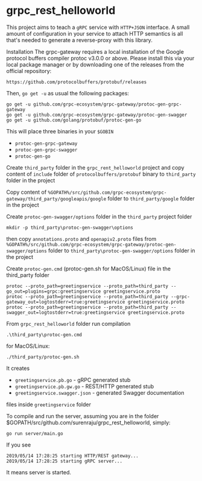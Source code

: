 # grpc_rest_helloworld

This project aims to teach a ```gRPC``` service with ```HTTP+JSON``` interface. A small amount of configuration in your service to attach HTTP semantics is all that's needed to generate a reverse-proxy with this library.

Installation
The grpc-gateway requires a local installation of the Google protocol buffers compiler protoc v3.0.0 or above. Please install this via your local package manager or by downloading one of the releases from the official repository:

```https://github.com/protocolbuffers/protobuf/releases```

Then, ```go get -u``` as usual the following packages:
```
go get -u github.com/grpc-ecosystem/grpc-gateway/protoc-gen-grpc-gateway
go get -u github.com/grpc-ecosystem/grpc-gateway/protoc-gen-swagger
go get -u github.com/golang/protobuf/protoc-gen-go
```
This will place three binaries in your ```$GOBIN```

- ```protoc-gen-grpc-gateway```
- ```protoc-gen-grpc-swagger```
- ```protoc-gen-go```

Create ```third_party``` folder in the ```grpc_rent_helloworld``` project and copy content of ```include``` folder of ```protocolbuffers/protobuf``` binary to ```third_party``` folder in the project

Copy content of ```%GOPATH%/src/github.com/grpc-ecosystem/grpc-gateway/third_party/googleapis/google``` folder to ```third_party/google``` folder in the project

Create ```protoc-gen-swagger/options``` folder in the ```third_party``` project folder 

```
mkdir -p third_party\protoc-gen-swagger\options
```

then copy ```annotations.proto``` and ```openapiv2.proto``` files from ```%GOPATH%/src/github.com/grpc-ecosystem/grpc-gateway/protoc-gen-swagger/options``` folder to ```third_party\protoc-gen-swagger/options``` folder in the project


Create ```protoc-gen.cmd``` (protoc-gen.sh for MacOS/Linux) file in the third_party folder
```
protoc --proto_path=greetingservice --proto_path=third_party --go_out=plugins=grpc:greetingservice greetingservice.proto
protoc --proto_path=greetingservice --proto_path=third_party --grpc-gateway_out=logtostderr=true:greetingservice greetingservice.proto
protoc --proto_path=greetingservice --proto_path=third_party --swagger_out=logtostderr=true:greetingservice greetingservice.proto
```

From ```grpc_rest_helloworld``` folder run compilation
```
.\third_party\protoc-gen.cmd
```

for MacOS/Linux:
```
./third_party/protoc-gen.sh
```
It creates 

- ```greetingservice.pb.go``` - gRPC generated stub
- ```greetingservice.pb.gw.go``` - REST/HTTP generated stub
- ```greetingservice.swagger.json``` - generated Swagger documentation 

files inside ```greetingservice``` folder


To compile and run the server, assuming you are in the folder $GOPATH/src/github.com/surenraju/grpc_rest_helloworld, simply:
```
go run server/main.go
```

If you see
```
2019/05/14 17:28:25 starting HTTP/REST gateway...
2019/05/14 17:28:25 starting gRPC server...
```

It means server is started. 
